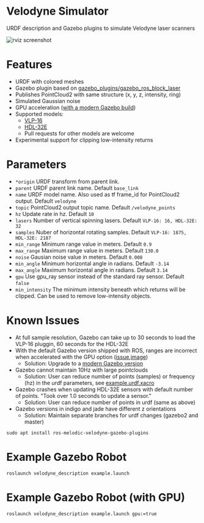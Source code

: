 # Velodyne Simulator
URDF description and Gazebo plugins to simulate Velodyne laser scanners

![rviz screenshot](img/rviz.png)

# Features
* URDF with colored meshes
* Gazebo plugin based on [gazebo_plugins/gazebo_ros_block_laser](https://github.com/ros-simulation/gazebo_ros_pkgs/blob/kinetic-devel/gazebo_plugins/src/gazebo_ros_block_laser.cpp)
* Publishes PointCloud2 with same structure (x, y, z, intensity, ring)
* Simulated Gaussian noise
* GPU acceleration ([with a modern Gazebo build](gazebo_upgrade.md))
* Supported models:
    * [VLP-16](velodyne_description/urdf/VLP-16.urdf.xacro)
    * [HDL-32E](velodyne_description/urdf/HDL-32E.urdf.xacro)
    * Pull requests for other models are welcome
* Experimental support for clipping low-intensity returns

# Parameters
* ```*origin``` URDF transform from parent link.
* ```parent``` URDF parent link name. Default ```base_link```
* ```name``` URDF model name. Also used as tf frame_id for PointCloud2 output. Default ```velodyne```
* ```topic``` PointCloud2 output topic name. Default ```/velodyne_points```
* ```hz``` Update rate in hz. Default ```10```
* ```lasers``` Number of vertical spinning lasers. Default ```VLP-16: 16, HDL-32E: 32```
* ```samples``` Nuber of horizontal rotating samples. Default ```VLP-16: 1875, HDL-32E: 2187```
* ```min_range``` Minimum range value in meters. Default ```0.9```
* ```max_range``` Maximum range value in meters. Default ```130.0```
* ```noise``` Gausian noise value in meters. Default ```0.008```
* ```min_angle``` Minimum horizontal angle in radians. Default ```-3.14```
* ```max_angle``` Maximum horizontal angle in radians. Default ```3.14```
* ```gpu``` Use gpu_ray sensor instead of the standard ray sensor. Default ```false```
* ```min_intensity``` The minimum intensity beneath which returns will be clipped.  Can be used to remove low-intensity objects.

# Known Issues
* At full sample resolution, Gazebo can take up to 30 seconds to load the VLP-16 pluggin, 60 seconds for the HDL-32E
* With the default Gazebo version shipped with ROS, ranges are incorrect when accelerated with the GPU option ([issue](https://bitbucket.org/osrf/gazebo/issues/946/),[image](img/gpu.png))
    * Solution: Upgrade to a [modern Gazebo version](gazebo_upgrade.md)
* Gazebo cannot maintain 10Hz with large pointclouds
    * Solution: User can reduce number of points (samples) or frequency (hz) in the urdf parameters, see [example.urdf.xacro](velodyne_description/urdf/example.urdf.xacro)
* Gazebo crashes when updating HDL-32E sensors with default number of points. "Took over 1.0 seconds to update a sensor."
    * Solution: User can reduce number of points in urdf (same as above)
* Gazebo versions in indigo and jade have different z orientations
    * Solution: Maintain separate branches for urdf changes (gazebo2 and master)


```sudo apt install ros-melodic-velodyne-gazebo-plugins```


# Example Gazebo Robot
```roslaunch velodyne_description example.launch```

# Example Gazebo Robot (with GPU)
```roslaunch velodyne_description example.launch gpu:=true```

